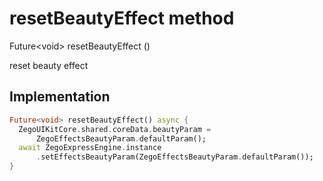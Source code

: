 


# resetBeautyEffect method








Future&lt;void> resetBeautyEffect
()





<p>reset beauty effect</p>



## Implementation

```dart
Future<void> resetBeautyEffect() async {
  ZegoUIKitCore.shared.coreData.beautyParam =
      ZegoEffectsBeautyParam.defaultParam();
  await ZegoExpressEngine.instance
      .setEffectsBeautyParam(ZegoEffectsBeautyParam.defaultParam());
}
```







